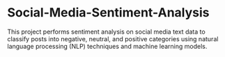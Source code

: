 # Social-Media-Sentiment-Analysis
This project performs sentiment analysis on social media text data to classify posts into negative, neutral, and positive categories using natural language processing (NLP) techniques and machine learning models.
